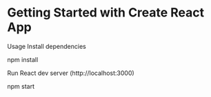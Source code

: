 # Getting Started with Create React App

Usage
Install dependencies

npm install

Run React dev server (http://localhost:3000)

npm start
